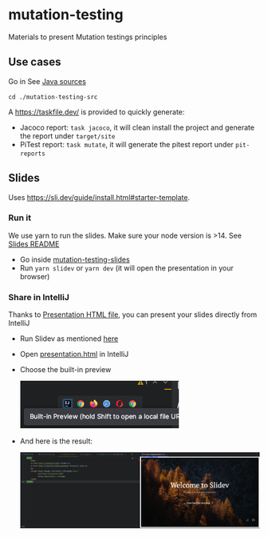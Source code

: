 # mutation-testing
Materials to present Mutation testings principles

## Use cases

Go in See [Java sources](./mutation-testing-src)

```shell
cd ./mutation-testing-src
```

A https://taskfile.dev/ is provided to quickly generate:
- Jacoco report: `task jacoco`, it will clean install the project and generate the report under `target/site`
- PiTest report: `task mutate`, it will generate the pitest report under `pit-reports`

## Slides

Uses https://sli.dev/guide/install.html#starter-template.

### Run it

We use yarn to run the slides. Make sure your node version is >14.
See [Slides README](./mutation-testing-slides/README.md)

- Go inside [mutation-testing-slides](./mutation-testing-slides)
- Run `yarn slidev` or `yarn dev` (it will open the presentation in your browser)

### Share in IntelliJ

Thanks to [Presentation HTML file](./mutation-testing-slides/presentation.html), you can present your slides directly from IntelliJ

- Run Slidev as mentioned [here](#run-it)
- Open [presentation.html](./mutation-testing-slides/presentation.html) in IntelliJ
- Choose the built-in preview 

  ![Built-In Preview](docs/imgs/builtin-preview.png)

- And here is the result:

  ![Built-In Preview Result](docs/imgs/builtin-preview-result.png)
